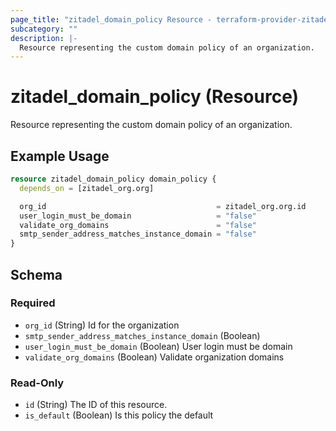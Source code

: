 ```yaml
---
page_title: "zitadel_domain_policy Resource - terraform-provider-zitadel"
subcategory: ""
description: |-
  Resource representing the custom domain policy of an organization.
---
```


# zitadel_domain_policy (Resource)

Resource representing the custom domain policy of an organization.

## Example Usage

```terraform
resource zitadel_domain_policy domain_policy {
  depends_on = [zitadel_org.org]

  org_id                                      = zitadel_org.org.id
  user_login_must_be_domain                   = "false"
  validate_org_domains                        = "false"
  smtp_sender_address_matches_instance_domain = "false"
}
```

<!-- schema generated by tfplugindocs -->
## Schema

### Required

- `org_id` (String) Id for the organization
- `smtp_sender_address_matches_instance_domain` (Boolean)
- `user_login_must_be_domain` (Boolean) User login must be domain
- `validate_org_domains` (Boolean) Validate organization domains

### Read-Only

- `id` (String) The ID of this resource.
- `is_default` (Boolean) Is this policy the default